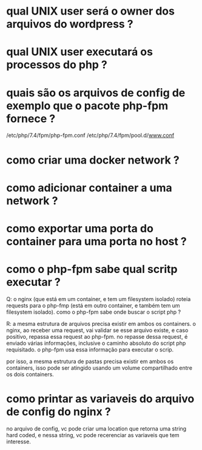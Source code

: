 # qual UNIX user será o owner dos arquivos do wordpress ?

# qual UNIX user executará os processos do php ?

# quais são os arquivos de config de exemplo que o pacote php-fpm fornece ?

/etc/php/7.4/fpm/php-fpm.conf
/etc/php/7.4/fpm/pool.d/www.conf
 
# como criar uma docker network ?

# como adicionar container a uma network ?

# como exportar uma porta do container para uma porta no host ?

# como o php-fpm sabe qual scritp executar ?

Q: o nginx (que está em um container, e tem um filesystem isolado) roteia requests para o php-fmp
(está em outro container, e também tem um filesystem isolado). como o php-fpm sabe onde buscar o script
php ?

R: a mesma estrutura de arquivos precisa existir em ambos os containers.
o nginx, ao receber uma request, vai validar se esse arquivo existe, e caso
positivo, repassa essa request ao php-fpm. no repasse dessa request,
é enviado várias informações, inclusive o caminho absoluto do script
php requisitado. o php-fpm usa essa informação para executar o scrip.

por isso, a mesma estrutura de pastas precisa existir em ambos os
containers, isso pode ser atingido usando um volume compartilhado entre
os dois containers.

# como printar as variaveis do arquivo de config do nginx ?
no arquivo de config, vc pode criar uma location que retorna
uma string hard coded, e nessa string, vc pode recerenciar
as variaveis que tem interesse.

# 
